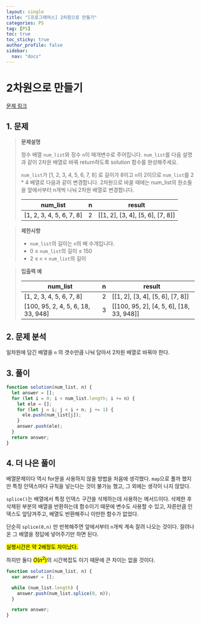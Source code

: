 ```yaml
---
layout: single
title: "[프로그래머스] 2차원으로 만들기"
categories: PS
tag: [PS]
toc: true
toc_sticky: true
author_profile: false
sidebar:
  nav: "docs"
---
```


# 2차원으로 만들기

[문제 링크](https://school.programmers.co.kr/learn/courses/30/lessons/120842)

## 1. 문제

> **문제설명**
>
> 정수 배열 `num_list`와 정수 `n`이 매개변수로 주어집니다. `num_list`를 다음 설명과 같이 2차원 배열로 바꿔 return하도록 solution 함수를 완성해주세요.
>
> `num_list`가 [1, 2, 3, 4, 5, 6, 7, 8] 로 길이가 8이고 `n`이 2이므로 `num_list`를 2 \* 4 배열로 다음과 같이 변경합니다. 2차원으로 바꿀 때에는 num_list의 원소들을 앞에서부터 n개씩 나눠 2차원 배열로 변경합니다.
>
> | num_list                 | n   | result                           |
> | ------------------------ | --- | -------------------------------- |
> | [1, 2, 3, 4, 5, 6, 7, 8] | 2   | [[1, 2], [3, 4], [5, 6], [7, 8]] |

> **제한사항**
>
> - `num_list`의 길이는 `n`의 배 수개입니다.
> - 0 ≤ `num_list`의 길이 ≤ 150
> - 2 ≤ `n` < `num_list`의 길이

> **입출력 예**
>
> | num_list                           | n   | result                                   |
> | ---------------------------------- | --- | ---------------------------------------- |
> | [1, 2, 3, 4, 5, 6, 7, 8]           | 2   | [[1, 2], [3, 4], [5, 6], [7, 8]]         |
> | [100, 95, 2, 4, 5, 6, 18, 33, 948] | 3   | [[100, 95, 2], [4, 5, 6], [18, 33, 948]] |

## 2. 문제 분석

일차원에 담긴 배열을 `n` 의 갯수만큼 나눠 담아서 2차원 배열로 바꿔야 한다.

## 3. 풀이

```js
function solution(num_list, n) {
  let answer = [];
  for (let i = 0; i < num_list.length; i += n) {
    let ele = [];
    for (let j = i; j < i + n; j += 1) {
      ele.push(num_list[j]);
    }
    answer.push(ele);
  }
  return answer;
}
```

## 4. 더 나은 풀이

배열문제이다 역시 for문을 사용하지 않을 방법을 처음에 생각했다. `map`으로 풀까 했지만 특정 인덱스마다 규칙을 넣는다는 것이 불가능 했고, 그 외에는 생각이 나지 않았다.

`splice()`는 배열에서 특정 인덱스 구간을 삭제하는데 사용하는 메서드이다. 삭제한 후 삭제된 부분의 배열을 반환하는데 함수이기 때문에 변수도 사용할 수 있고, 자른만큼 인덱스도 앞당겨주고, 배열도 반환해주니 이만한 함수가 없었다.

단순히 `splice(0,n)` 만 반복해주면 앞에서부터 `n`개씩 계속 잘려 나오는 것이다. 잘려나온 그 배열을 정답에 넣어주기만 하면 된다.

<mark>실행시간은 약 2배정도 차이났다.</mark>

하지만 둘다 <mark>$O(n^2)$</mark>의 시간복잡도 이기 때문에 큰 차이는 없을 것이다.

```js
function solution(num_list, n) {
  var answer = [];

  while (num_list.length) {
    answer.push(num_list.splice(0, n));
  }

  return answer;
}
```

